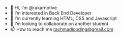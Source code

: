 - 👋 Hi, I’m @rakarnotive
- 👀 I’m interested in Back End Developer
- 🌱 I’m currently learning HTML, CSS and Javascript
- 💞️ I’m looking to collaborate on another student
- 📫 How to reach me rachmadicoding@gmail.com

<!---
rakarnotive/rakarnotive is a ✨ special ✨ repository because its `README.md` (this file) appears on your GitHub profile.
You can click the Preview link to take a look at your changes.
--->
